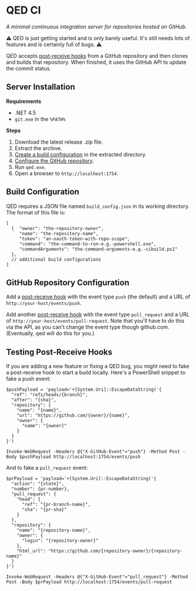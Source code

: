 # QED CI

_A minimal continuous integration server for repositories hosted on GitHub._

:warning: 
QED is just getting started and is only barely useful. It's still needs lots of features and is certainly full of bugs. 
:warning:

QED accepts [post-receive hooks](https://help.github.com/articles/post-receive-hooks) from a GitHub repository and then clones and builds that repository. When finished, it uses the GitHub API to update the commit status.

## Server Installation

**Requirements**

- .NET 4.5
- `git.exe` in the `%PATH%`

**Steps**

1. Download the latest release .zip file. 
1. Extract the archive.
1. [Create a build configuration](#build-configuration) in the extracted directory.
1. [Configure the GitHub repository](#github-repository-configuration).
1. Run `qed.exe`.
1. Open a browser to `http://localhost:1754`.

## Build Configuration

QED requires a JSON file named `build_config.json` in its working directory. The format of this file is:

```
[
  {  "owner": "the-repository-owner",
     "name": "the-repository-name",
     "token": "an-oauth-token-with-repo-scope",
     "command": "the-command-to-run-e.g.-powershell.exe",
     "commandArguments": "the-command-arguments-e.g.-cibuild.ps1"
  },
  // additional build configurations
]
```

## GitHub Repository Configuration

Add a [post-receive hook](https://help.github.com/articles/post-receive-hooks) with the event type `push` (the default) and a URL of `http://your-host/events/push`.

Add another [post-receive hook](https://help.github.com/articles/post-receive-hooks) with the event type `pull_request` and a URL of `http://your-host/events/pull-request`. Note that you'll have to do this via the API, as you can't change the event type though github.com. (Eventually, qed will do this for you.)

## Testing Post-Receive Hooks

If you are adding a new feature or fixing a QED bug, you might need to fake a post-receive hook to start a build locally. Here's a PowerShell snippet to fake a push event:

```
$pushPayload = 'payload='+[System.Uri]::EscapeDataString('{
  "ref": "refs/heads/{branch}",
  "after": "{sha}",
  "repository": {
    "name": "{name}",
    "url": "https://github.com/{owner}/{name}",
    "owner": {
      "name": "{owner}"
    }
  }
}')

Invoke-WebRequest -Headers @{"X-GitHub-Event"="push"} -Method Post -Body $pushPayload http://localhost:1754/events/push
```

And to fake a `pull_request` event:

```
$prPayload = 'payload='+[System.Uri]::EscapeDataString('{
  "action": "{state}",
  "number": {pr-number},
  "pull_request": {
    "head": {
      "ref": "{pr-branch-name}",
      "sha": "{pr-sha}"
    }
  },
  "repository": { 
    "name": "{repository-name}", 
    "owner": {
      "login": "{repository-owner}"
    },
    "html_url": "https://github.com/{repository-owner}/{repository-name}"
  }
}')

Invoke-WebRequest -Headers @{"X-GitHub-Event"="pull_request"} -Method Post -Body $prPayload http://localhost:1754/events/pull-request
```
